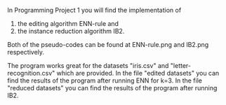 In Programming Project 1 you will find the implementation of 
  1. the editing algorithm ENN-rule and 
  2. the instance reduction algorithm IB2. 
  
Both of the pseudo-codes can be found at ENN-rule.png and IB2.png respectively. 

The program works great for the datasets "iris.csv" and "letter-recognition.csv" which are provided.
In the file "edited datasets" you can find the results of the program after running ENN for k=3.
In the file "reduced datasets" you can find the results of the program after running ΙΒ2.
